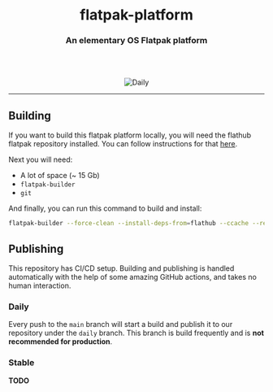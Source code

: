 <div align="center">
  <h1 align="center"><center>flatpak-platform</center></h1>
  <h3 align="center"><center>An elementary OS Flatpak platform</center></h3>
  <br>
  <br>
</div>

<p align="center">
  <img src="https://github.com/elementary/flatpak-platform/workflows/Daily/badge.svg" alt="Daily">
</p>

---

## Building

If you want to build this flatpak platform locally, you will need the flathub flatpak repository installed. You can
follow instructions for that [here](https://flatpak.org/setup/).

Next you will need:

- A lot of space (~ 15 Gb)
- `flatpak-builder`
- `git`

And finally, you can run this command to build and install:

```sh
flatpak-builder --force-clean --install-deps-from=flathub --ccache --repo=elementary --install builddir ./io.elementary.Sdk.json
```

## Publishing

This repository has CI/CD setup. Building and publishing is handled automatically with the help of some amazing GitHub
actions, and takes no human interaction.

### Daily

Every push to the `main` branch will start a build and publish it to our repository under the `daily` branch. This
branch is build frequently and is **not recommended for production**.

### Stable

**TODO**

